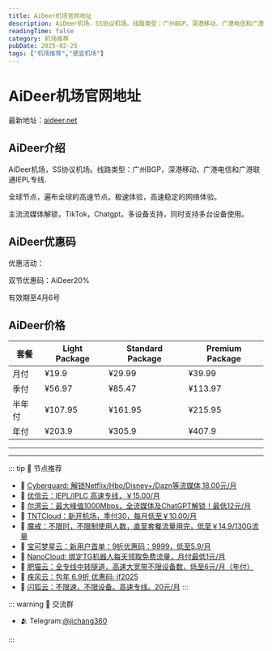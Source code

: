 ```yaml
---
title: AiDeer机场官网地址
description: AiDeer机场，SS协议机场。线路类型：广州BGP，深港移动、广港电信和广港联通IEPL专线.
readingTime: false
category: 机场推荐
pubDate: 2025-02-25
tags: ["机场推荐","便宜机场"]
---
```


# AiDeer机场官网地址

最新地址：[aideer.net](https://a.suola.link/youxinyun)

## AiDeer介绍

AiDeer机场，SS协议机场。线路类型：广州BGP，深港移动、广港电信和广港联通IEPL专线.

全球节点，遍布全球的高速节点。极速体验，高速稳定的网络体验。

主流流媒体解锁，TikTok，Chatgpt。多设备支持，同时支持多台设备使用。

## AiDeer优惠码

优惠活动：

双节优惠码：AiDeer20%

有效期至4月6号

## AiDeer价格

|套餐|Light Package|Standard Package|Premium Package|
|----|----|----|----|
|月付|¥19.9|¥29.99|¥39.99|
|季付|¥56.97|¥85.47|¥113.97|
|半年付|¥107.95|¥161.95|¥215.95|
|年付|¥203.9|¥305.9|¥407.9|

---------
---------

::: tip 🎉 节点推荐
- 🚀 [Cyberguard: 解锁Netflix/Hbo/Disney+/Dazn等流媒体,18.00元/月](https://www.cyberguard.best/#/register?code=XsreC0T5)<br>
- 🚀 [优信云：IEPL/IPLC 高速专线，￥15.00/月](https://www.优信云.com/#/register?code=JRtE5uIV)<br>
- 🚀 [尔湾云：最大峰值1000Mbps，全流媒体及ChatGPT解锁！最低12元/月](https://erwan6.net/auth/register?code=BoObCd)<br>
- 🚀 [TNTCloud：新开机场，季付30，每月低至￥10.00/月](https://haibing822.tntvipaff.cc/#/register?code=GtjJVgml)<br>
- 🚀 [魔戒：不限时，不限制使用人数，直至套餐流量用完，低至￥14.9/130G流量](https://mojie.app/#/register?code=sSdtPtLo)<br>
- 🚀 [宝可梦星云：新用户首单：9折优惠码：9999，低至5.9/月 ](https://a.suola.link/pokemon)<br>
- 🚀 [NanoCloud: 绑定TG机器人每天领取免费流量，月付最低1元/月](https://edu.uodoo.bid/auth/register?code=JMiOQDHf)<br>
- 🚀 [肥猫云：全专线中转隧道，高速大宽带不限设备数，低至6元/月（年付）](https://fchb1188.fcvipaff.cc/register?aff=X1vZd2wf)<br>
- 🚀 [疾风云：包年 6.9折 优惠码: jf2025](https://homes.tr25.cn?code=ReCm)<br>
- 🚀 [闪狐云：不限速，不限设备。高速专线。20元/月](https://inv02.ffaff.cc/register?aff=WQApz2pv)
:::

::: warning  💬 交流群

- 🫂 Telegram:[@jichang360](https://t.me/jichang360)

:::
